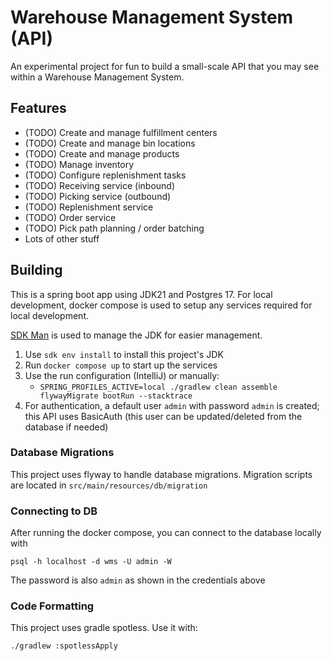 # Warehouse Management System (API)
An experimental project for fun to build a small-scale API that you may see within a Warehouse Management System.

## Features
* (TODO) Create and manage fulfillment centers
* (TODO) Create and manage bin locations
* (TODO) Create and manage products
* (TODO) Manage inventory
* (TODO) Configure replenishment tasks
* (TODO) Receiving service (inbound)
* (TODO) Picking service (outbound)
* (TODO) Replenishment service
* (TODO) Order service
* (TODO) Pick path planning / order batching
* Lots of other stuff

## Building
This is a spring boot app using JDK21 and Postgres 17. For local development, docker compose is used to setup any services required for local development.

[SDK Man](https://sdkman.io/) is used to manage the JDK for easier management.

1. Use `sdk env install` to install this project's JDK
2. Run `docker compose up` to start up the services
3. Use the run configuration (IntelliJ) or manually:
    * `SPRING_PROFILES_ACTIVE=local ./gradlew clean assemble flywayMigrate bootRun --stacktrace`
4. For authentication, a default user `admin` with password `admin` is created; this API uses BasicAuth (this user can be updated/deleted from the database if needed)

### Database Migrations
This project uses flyway to handle database migrations. Migration scripts are located in `src/main/resources/db/migration`

### Connecting to DB
After running the docker compose, you can connect to the database locally with
```
psql -h localhost -d wms -U admin -W
```
The password is also `admin` as shown in the credentials above

### Code Formatting
This project uses gradle spotless. Use it with:
```text
./gradlew :spotlessApply
```